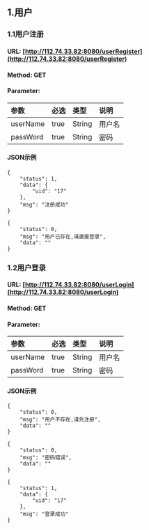 ## 1.用户

### 1.1用户注册

#### URL: [http://112.74.33.82:8080/userRegister](http://112.74.33.82:8080/userRegister)

#### Method: GET

#### Parameter:

| 参数 | 必选 | 类型 | 说明 |
| :--- | :--- | :--- | :--- |
| userName | true | String | 用户名 |
| passWord | true | String | 密码 |

#### JSON示例

```
{
    "status": 1,
    "data": {
        "uid": "17"
    },
    "msg": "注册成功"
}
```

```
{
    "status": 0,
    "msg": "用户已存在,请直接登录",
    "data": ""
}
```

### 1.2用户登录

#### URL: [http://112.74.33.82:8080/userLogin](http://112.74.33.82:8080/userLogin)

#### Method: GET

#### Parameter:

| 参数 | 必选 | 类型 | 说明 |
| :--- | :--- | :--- | :--- |
| userName | true | String | 用户名 |
| passWord | true | String | 密码 |

#### JSON示例

```
{
    "status": 0,
    "msg": "用户不存在,请先注册",
    "data": ""
}
```

```
{
    "status": 0,
    "msg": "密码错误",
    "data": ""
}
```

```
{
    "status": 1,
    "data": {
        "uid": "17"
    },
    "msg": "登录成功"
}
```



